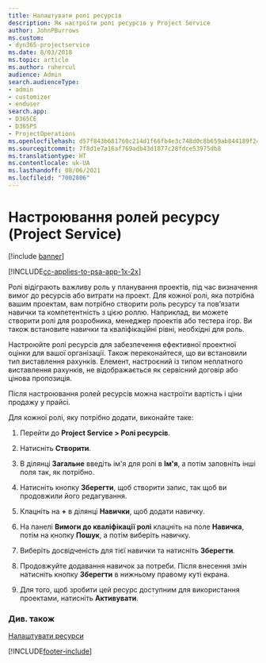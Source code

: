 ```yaml
---
title: Налаштувати ролі ресурсів
description: Як настроїти ролі ресурсів у Project Service
author: JohnPBurrows
ms.custom:
- dyn365-projectservice
ms.date: 8/03/2018
ms.topic: article
ms.author: ruhercul
audience: Admin
search.audienceType:
- admin
- customizer
- enduser
search.app:
- D365CE
- D365PS
- ProjectOperations
ms.openlocfilehash: d57f843b681760c214d1f66fb4e3c748d0c8b659ab844189f24c682f42d309f0
ms.sourcegitcommit: 7f8d1e7a16af769adb43d1877c28fdce53975db8
ms.translationtype: HT
ms.contentlocale: uk-UA
ms.lasthandoff: 08/06/2021
ms.locfileid: "7002806"
---
```

# <a name="configure-resource-roles-project-service"></a>Настроювання ролей ресурсу (Project Service)

[!include [banner](../includes/psa-now-project-operations.md)]

[!INCLUDE[cc-applies-to-psa-app-1x-2x](../includes/cc-applies-to-psa-app-1x-2x.md)]

Ролі відіграють важливу роль у планування проектів, під час визначення вимог до ресурсів або витрати на проект. Для кожної ролі, яка потрібна вашим проектам, вам потрібно створити роль ресурсу та пов’язати навички та компетентність з цією роллю. Наприклад, ви можете створити ролі для розробника, менеджер проектів або тестера ігор. Ви також встановите навички та кваліфікаційні рівні, необхідні для роль.  
  
 Настроюйте ролі ресурсів для забезпечення ефективної проектної оцінки для вашої організації.  Також переконайтеся, що ви встановили тип виставлення рахунків. Елемент, настроєний із типом неплатного виставлення рахунків, не відображається як сервісний договір або цінова пропозиція.  
  
 Після настроювання ролей ресурсів можна настроїти вартість і ціни продажу у прайсі.  
  
 Для кожної ролі, яку потрібно додати, виконайте таке:  
  
1.  Перейти до **Project Service > Ролі ресурсів**.  
  
2.  Натисніть **Створити**.  
  
3.  В ділянці **Загальне** введіть ім'я для ролі в **Ім'я**, а потім заповніть інші поля так, як потрібно.  
  
4.  Натисніть кнопку **Зберегти**, щоб створити запис, так щоб ви продовжили його редагування.  
  
5.  Клацніть на **+** в ділянці **Навички**, щоб додати навичку.  
  
6.  На панелі **Вимоги до кваліфікації ролі** клацніть на поле **Навичка**, потім на кнопку **Пошук**, а потім виберіть навичку.  
  
7.  Виберіть досвідченість для тієї навички та натисніть **Зберегти**.  
  
8.  Продовжуйте додавання навичок за потреби. Після внесення змін натисніть кнопку **Зберегти** в нижньому правому куті екрана.  
  
9. Для того, щоб зробити цей ресурс доступним для використання проектами, натисніть **Активувати**.  
  
### <a name="see-also"></a>Див. також  
 [Налаштувати ресурси](../psa/set-up-resources.md)


[!INCLUDE[footer-include](../includes/footer-banner.md)]